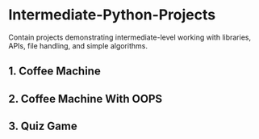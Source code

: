 # Intermediate-Python-Projects
Contain projects demonstrating intermediate-level working with libraries, APIs, file handling, and simple algorithms.


## 1. Coffee Machine
## 2. Coffee Machine With OOPS
## 3. Quiz Game
